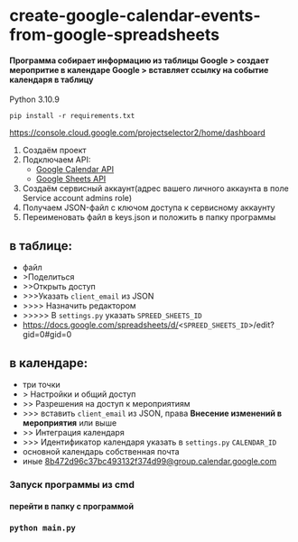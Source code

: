 # create-google-calendar-events-from-google-spreadsheets
#### Программа собирает информацию из таблицы Google \> создает меропритие в календаре Goоgle \> вставляет ссылку на событие календаря в таблицу

Python 3.10.9
```
pip install -r requirements.txt
```
https://console.cloud.google.com/projectselector2/home/dashboard

1. Создаём проект
2. Подключаем API:
   - [Google Calendar API](https://console.cloud.google.com/apis/library/calendar-json.googleapis.com)
   - [Google Sheets API](https://console.cloud.google.com/apis/library/sheets.googleapis.com)
3. Создаём сервисный аккаунт(адрес вашего личного аккаунта в поле Service account admins role)
4. Получаем JSON-файл с ключом доступа к сервисному аккаунту
5. Переименовать файл в keys.json и положить в папку программы

## в таблице:
* файл
* \>Поделиться
* \>\>Открыть доступ
* \>\>\>Указать `client_email` из JSON
* \>\>\>\> Назначить редактором
* \>\>\>\>\> В `settings.py` указать `SPREED_SHEETS_ID` 
*  https://docs.google.com/spreadsheets/d/<`SPREED_SHEETS_ID`>/edit?gid=0#gid=0

## в календаре:
* три точки
* \> Настройки и общий доступ
* \>\> Разрешения на доступ к мероприятиям
* \>\>\> вставить `client_email` из JSON, права **Внесение изменений в мероприятия** или выше
* \>\> Интеграция календаря
* \>\>\> Идентификатор календаря указать в `settings.py` `CALENDAR_ID` 
* основной календарь собственная почта 
* иные 8b472d96c37bc493132f374d99@group.calendar.google.com  

### Запуск программы из cmd  
#### перейти в папку с программой 
### `python main.py`
